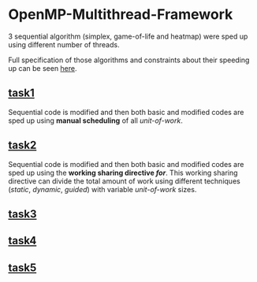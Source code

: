 # OpenMP-Multithread-Framework
3 sequential algorithm (simplex, game-of-life and heatmap) were sped up using different number of threads.

Full specification of those algorithms and constraints about their speeding up can be seen [here](https://github.com/mdodovic/OpenMP-Multithread-Framework/blob/main/problems_description.pdf).

## [task1](https://github.com/mdodovic/OpenMP-Multithread-Framework/tree/main/task1_simplex)

Sequential code is modified and then both basic and modified codes are sped up using **manual scheduling** of all _unit-of-work_.

## [task2](https://github.com/mdodovic/OpenMP-Multithread-Framework/tree/main/task1_simplex)

Sequential code is modified and then both basic and modified codes are sped up using the **working sharing directive _for_**. This working sharing directive can divide the total amount of work using different techniques (_static_, _dynamic_, _guided_) with variable _unit-of-work_ sizes.

## [task3](https://github.com/mdodovic/OpenMP-Multithread-Framework/tree/main/task1_simplex)

## [task4](https://github.com/mdodovic/OpenMP-Multithread-Framework/tree/main/task1_simplex)

## [task5](https://github.com/mdodovic/OpenMP-Multithread-Framework/tree/main/task1_simplex)
